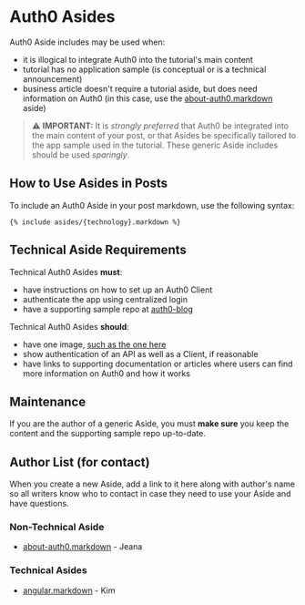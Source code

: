 # Auth0 Asides

Auth0 Aside includes may be used when:

* it is illogical to integrate Auth0 into the tutorial's main content
* tutorial has no application sample (is conceptual or is a technical announcement)
* business article doesn't require a tutorial aside, but does need information on Auth0 (in this case, use the [about-auth0.markdown](https://github.com/auth0/blog/blob/master/_includes/asides/about-auth0.markdown) aside)

> ⚠ **IMPORTANT:** It is _strongly preferred_ that Auth0 be integrated into the main content of your post, or that Asides be specifically tailored to the app sample used in the tutorial. These generic Aside includes should be used _sparingly_.

## How to Use Asides in Posts

To include an Auth0 Aside in your post markdown, use the following syntax:

```
{% include asides/{technology}.markdown %}
```

## Technical Aside Requirements

Technical Auth0 Asides **must**:

* have instructions on how to set up an Auth0 Client
* authenticate the app using centralized login
* have a supporting sample repo at [auth0-blog](https://github.com/auth0-blog)

Technical Auth0 Asides **should**: 

* have one image, [such as the one here](https://cdn2.auth0.com/blog/angular-aside/angular-aside-login.jpg)
* show authentication of an API as well as a Client, if reasonable
* have links to supporting documentation or articles where users can find more information on Auth0 and how it works

## Maintenance

If you are the author of a generic Aside, you must **make sure** you keep the content and the supporting sample repo up-to-date.

## Author List (for contact)

When you create a new Aside, add a link to it here along with author's name so all writers know who to contact in case they need to use your Aside and have questions.

### Non-Technical Aside

* [about-auth0.markdown](https://github.com/auth0/blog/blob/master/_includes/asides/about-auth0.markdown) - Jeana

### Technical Asides

* [angular.markdown](https://github.com/auth0/blog/blob/master/_includes/asides/angular.markdown) - Kim